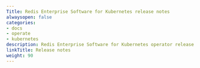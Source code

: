 ```yaml
---
Title: Redis Enterprise Software for Kubernetes release notes
alwaysopen: false
categories:
- docs
- operate
- kubernetes
description: Redis Enterprise Software for Kubernetes operator release notes.
linkTitle: Release notes
weight: 90
---
```


